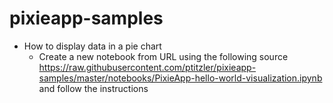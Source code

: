 # pixieapp-samples

* How to display data in a pie chart
  * Create a new notebook from URL using the following source https://raw.githubusercontent.com/ptitzler/pixieapp-samples/master/notebooks/PixieApp-hello-world-visualization.ipynb and follow the instructions
